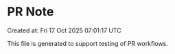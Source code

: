 # PR Note

Created at: Fri 17 Oct 2025 07:01:17 UTC

This file is generated to support testing of PR workflows.
